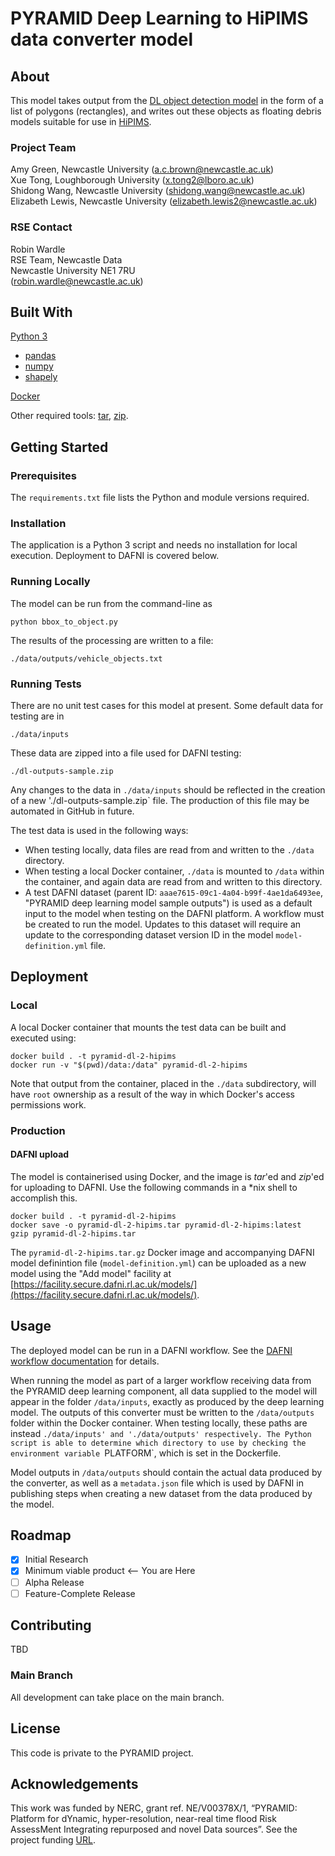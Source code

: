 

# PYRAMID Deep Learning to HiPIMS data converter model

## About
This model takes output from the [DL object detection model](https://github.com/NCL-PYRAMID/PYRAMID-object-detection) in the form of a list of polygons (rectangles), and writes out these objects as floating debris models suitable for use in [HiPIMS](https://github.com/NCL-PYRAMID/PYRAMID-HiPIMS).

### Project Team
Amy Green, Newcastle University  ([a.c.brown@newcastle.ac.uk](mailto:a.c.brown@newcastle.ac.uk))  
Xue Tong, Loughborough University ([x.tong2@lboro.ac.uk](mailto:x.tong2@lboro.ac.uk))  
Shidong Wang, Newcastle University ([shidong.wang@newcastle.ac.uk](mailto:shidong.wang@newcastle.ac.uk))  
Elizabeth Lewis, Newcastle University  ([elizabeth.lewis2@newcastle.ac.uk](mailto:elizabeth.lewis2@newcastle.ac.uk))  

### RSE Contact
Robin Wardle  
RSE Team, Newcastle Data  
Newcastle University NE1 7RU  
([robin.wardle@newcastle.ac.uk](mailto:robin.wardle@newcastle.ac.uk))  

## Built With

[Python 3](https://www.python.org)  
* [pandas](https://pandas.pydata.org)  
* [numpy](https://numpy.org)  
* [shapely](https://github.com/shapely/shapely)  

[Docker](https://www.docker.com)  

Other required tools: [tar](https://www.unix.com/man-page/linux/1/tar/), [zip](https://www.unix.com/man-page/linux/1/gzip/).

## Getting Started

### Prerequisites
The `requirements.txt` file lists the Python and module versions required.

### Installation
The application is a Python 3 script and needs no installation for local execution. Deployment to DAFNI is covered below.

### Running Locally
The model can be run from the command-line as

```
python bbox_to_object.py
```

The results of the processing are written to a file:

```
./data/outputs/vehicle_objects.txt
```

### Running Tests
There are no unit test cases for this model at present. Some default data for testing are in

```
./data/inputs
```

These data are zipped into a file used for DAFNI testing:

```
./dl-outputs-sample.zip
```

Any changes to the data in `./data/inputs` should be reflected in the creation of a new './dl-outputs-sample.zip` file. The production of this file may be automated in GitHub in future.

The test data is used in the following ways:
* When testing locally, data files are read from and written to the `./data` directory.
* When testing a local Docker container, `./data` is mounted to `/data` within the container, and again data are read from and written to this directory.
* A test DAFNI dataset (parent ID: `aaae7615-09c1-4a04-b99f-4ae1da6493ee`, "PYRAMID deep learning model sample outputs") is used as a default input to the model when testing on the DAFNI platform. A workflow must be created to run the model. Updates to this dataset will require an update to the corresponding dataset version ID in the model `model-definition.yml` file.

## Deployment

### Local
A local Docker container that mounts the test data can be built and executed using:

```
docker build . -t pyramid-dl-2-hipims
docker run -v "$(pwd)/data:/data" pyramid-dl-2-hipims
```

Note that output from the container, placed in the `./data` subdirectory, will have `root` ownership as a result of the way in which Docker's access permissions work.

### Production
#### DAFNI upload
The model is containerised using Docker, and the image is _tar_'ed and _zip_'ed for uploading to DAFNI. Use the following commands in a *nix shell to accomplish this.

```
docker build . -t pyramid-dl-2-hipims
docker save -o pyramid-dl-2-hipims.tar pyramid-dl-2-hipims:latest
gzip pyramid-dl-2-hipims.tar
```

The `pyramid-dl-2-hipims.tar.gz` Docker image and accompanying DAFNI model definintion file (`model-definition.yml`) can be uploaded as a new model using the "Add model" facility at [https://facility.secure.dafni.rl.ac.uk/models/](https://facility.secure.dafni.rl.ac.uk/models/).

## Usage
The deployed model can be run in a DAFNI workflow. See the [DAFNI workflow documentation](https://docs.secure.dafni.rl.ac.uk/docs/how-to/how-to-create-a-workflow) for details.

When running the model as part of a larger workflow receiving data from the PYRAMID deep learning component, all data supplied to the model will appear in the folder `/data/inputs`, exactly as produced by the deep learning model. The outputs of this converter must be written to the `/data/outputs` folder within the Docker container. When testing locally, these paths are instead `./data/inputs' and './data/outputs' respectively. The Python script is able to determine which directory to use by checking the environment variable `PLATFORM`, which is set in the Dockerfile.

Model outputs in `/data/outputs` should contain the actual data produced by the converter, as well as a `metadata.json` file which is used by DAFNI in publishing steps when creating a new dataset from the data produced by the model.

## Roadmap
- [x] Initial Research  
- [x] Minimum viable product <-- You are Here  
- [ ] Alpha Release  
- [ ] Feature-Complete Release  

## Contributing
TBD

### Main Branch
All development can take place on the main branch. 

## License
This code is private to the PYRAMID project.

## Acknowledgements
This work was funded by NERC, grant ref. NE/V00378X/1, “PYRAMID: Platform for dYnamic, hyper-resolution, near-real time flood Risk AssessMent Integrating repurposed and novel Data sources”. See the project funding [URL](https://gtr.ukri.org/projects?ref=NE/V00378X/1).

